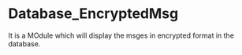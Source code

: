 # Database_EncryptedMsg

It is a MOdule which will display the msges in encrypted format in the database.
